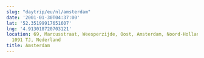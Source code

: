 ```yaml
---
slug: "daytrip/eu/nl/amsterdam"
date: '2001-01-30T04:37:00'
lat: '52.35199917651607'
lng: '4.913018720703121'
location: 69, Marcusstraat, Weesperzijde, Oost, Amsterdam, Noord-Holland, Nederland,
  1091 TJ, Nederland
title: Amsterdam
---
```



